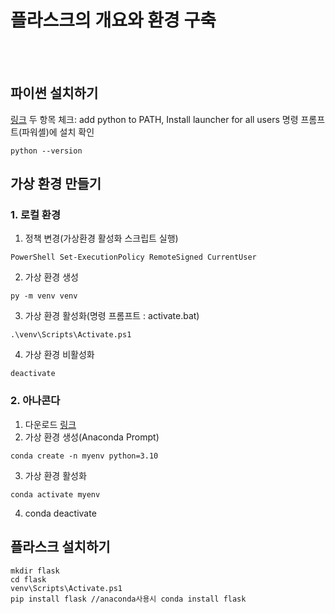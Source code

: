 # 플라스크의 개요와 환경 구축
<br></br>

## 파이썬 설치하기
[링크](https://www.python.org/downloads/)
두 항목 체크: add python to PATH, Install launcher for all users
명령 프롬프트(파워셸)에 설치 확인
```
python --version
```

## 가상 환경 만들기
### 1. 로컬 환경
1. 정책 변경(가상환경 활성화 스크립트 실행)
```
PowerShell Set-ExecutionPolicy RemoteSigned CurrentUser
```
2. 가상 환경 생성
```
py -m venv venv
```
3. 가상 환경 활성화(명령 프롬프트 : activate.bat)
```
.\venv\Scripts\Activate.ps1
```
4. 가상 환경 비활성화
```
deactivate
```
### 2. 아나콘다
1. 다운로드
[링크](https://www.anaconda.com/download/success)
2. 가상 환경 생성(Anaconda Prompt)
```
conda create -n myenv python=3.10
```
3. 가상 환경 활성화
```
conda activate myenv
```
4. conda deactivate

## 플라스크 설치하기
```
mkdir flask
cd flask
venv\Scripts\Activate.ps1
pip install flask //anaconda사용시 conda install flask
```

